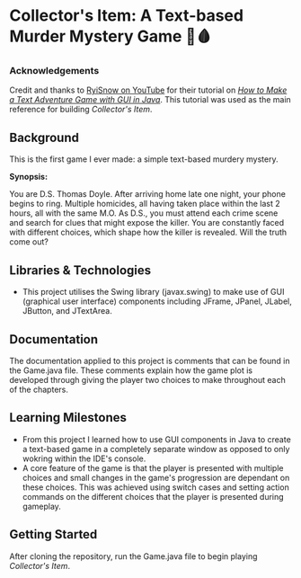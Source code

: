 # Collector's Item: A Text-based Murder Mystery Game 🔪🩸
### Acknowledgements
Credit and thanks to [RyiSnow on YouTube](https://www.youtube.com/@RyiSnow) for their tutorial on [_How to Make a Text Adventure Game with GUI in Java_](https://www.youtube.com/playlist?list=PL_QPQmz5C6WUMB0xEMZosWbyQo_Kil0Fb). This tutorial was used as the main reference for building _Collector's Item_.
## Background
This is the first game I ever made: a simple text-based murdery mystery.  

**Synopsis:**

You are D.S. Thomas Doyle. After arriving home late one night, your phone begins to ring.
Multiple homicides, all having taken place within the last 2 hours, all with the same M.O.
As D.S., you must attend each crime scene and search for clues that might expose the killer.
You are constantly faced with different choices, which shape how the killer is revealed.
Will the truth come out?
## Libraries & Technologies
- This project utilises the Swing library (javax.swing) to make use of GUI (graphical user interface) components including JFrame, JPanel, JLabel, JButton, and JTextArea.
## Documentation
The documentation applied to this project is comments that can be found in the Game.java file. These comments explain how the game plot is developed through giving the player two choices to make throughout each of the chapters.
## Learning Milestones
- From this project I learned how to use GUI components in Java to create a text-based game in a completely separate window as opposed to only wokring within the IDE's console.
- A core feature of the game is that the player is presented with multiple choices and small changes in the game's progression are dependant on these choices. This was achieved using switch cases and setting action commands on the different choices that the player is presented during gameplay.
## Getting Started
After cloning the repository, run the Game.java file to begin playing _Collector's Item_.
